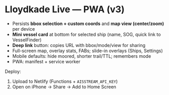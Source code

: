 # Lloydkade Live — PWA (v3)
- Persists **bbox selection + custom coords** and **map view (center/zoom)** per device
- **Mini vessel card** at bottom for selected ship (name, SOG, quick link to VesselFinder)
- **Deep link** button: copies URL with bbox/mode/view for sharing
- Full-screen map, overlay stats, FABs; slide-in overlays (Ships, Settings)
- Mobile defaults: hide moored, shorter trail/TTL; remembers mode
- PWA: manifest + service worker

Deploy:
1) Upload to Netlify (Functions + `AISSTREAM_API_KEY`)
2) Open on iPhone → Share → Add to Home Screen
